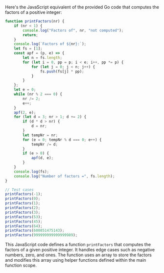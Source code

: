  Here's the JavaScript equivalent of the provided Go code that computes the factors of a positive integer:

```javascript
function printFactors(nr) {
    if (nr < 1) {
        console.log("Factors of", nr, "not computed");
        return;
    }
    console.log(`Factors of ${nr}:`);
    let fs = [1];
    const apf = (p, e) => {
        let n = fs.length;
        for (let i = 0, pp = p; i < e; i++, pp *= p) {
            for (let j = 0; j < n; j++) {
                fs.push(fs[j] * pp);
            }
        }
    };
    let e = 0;
    while (nr % 2 === 0) {
        nr /= 2;
        e++;
    }
    apf(2, e);
    for (let d = 3; nr > 1; d += 2) {
        if (d * d > nr) {
            d = nr;
        }
        let tempNr = nr;
        for (e = 0; tempNr % d === 0; e++) {
            tempNr /= d;
        }
        if (e > 0) {
            apf(d, e);
        }
    }
    console.log(fs);
    console.log("Number of factors =", fs.length);
}

// Test cases
printFactors(-1);
printFactors(0);
printFactors(1);
printFactors(2);
printFactors(3);
printFactors(53);
printFactors(45);
printFactors(64);
printFactors(600851475143);
printFactors(999999999999999989);
```

This JavaScript code defines a function `printFactors` that computes the factors of a given positive integer. It handles edge cases such as negative numbers, zero, and ones. The function uses an array to store the factors and modifies this array using helper functions defined within the main function scope.
